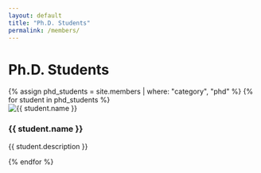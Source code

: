```yaml
---
layout: default
title: "Ph.D. Students"
permalink: /members/
---
```


<h1>Ph.D. Students</h1>

<div class="student-row">
  {% assign phd_students = site.members | where: "category", "phd" %}
  {% for student in phd_students %}
    <div class="student-card">
      <img src="{{ student.image }}" alt="{{ student.name }}">
      <h3>{{ student.name }}</h3>
      <p>{{ student.description }}</p>
    </div>
  {% endfor %}
</div>


